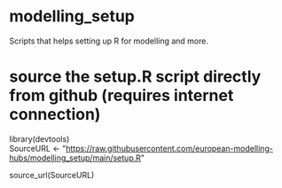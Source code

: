 # modelling_setup
Scripts that helps setting up R for modelling and more. 

# source the setup.R script directly from github (requires internet connection)

library(devtools) <br />
SourceURL <- "https://raw.githubusercontent.com/european-modelling-hubs/modelling_setup/main/setup.R"

source_url(SourceURL)
